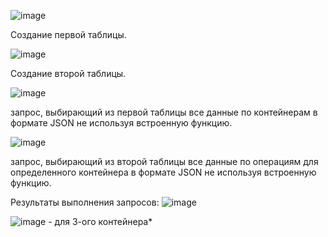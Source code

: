 ![image](https://github.com/d0natel10/sql-test-task/assets/135552346/1d24226c-75d3-45ac-9fe0-48213beacfc7)

Создание первой таблицы.

![image](https://github.com/d0natel10/sql-test-task/assets/135552346/fef291ca-3ebe-41f9-bafb-0482cc832a87)

Создание второй таблицы.

![image](https://github.com/d0natel10/sql-test-task/assets/135552346/aa98e04d-8cbf-4cc0-9cac-6e85d8e94370)

запрос, выбирающий из первой таблицы все данные по контейнерам в формате
JSON не используя встроенную функцию.

![image](https://github.com/d0natel10/sql-test-task/assets/135552346/bfb3c2f1-298a-4d0b-a294-1855313e3a22)

запрос, выбирающий из второй таблицы все данные по операциям для
определенного контейнера в формате JSON не используя встроенную функцию.

Результаты выполнения запросов: 
![image](https://github.com/d0natel10/sql-test-task/assets/135552346/54088438-4a75-453c-b5c7-b0f22dfe70d5)

![image](https://github.com/d0natel10/sql-test-task/assets/135552346/d6469c4d-d2e9-4db6-9ecc-2ab53ed81e28) - для 3-ого контейнера*



